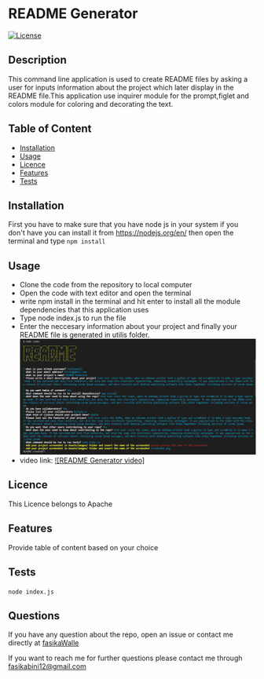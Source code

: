 # README Generator

[![License](https://img.shields.io/badge/License-Apache%202.0-yellow.svg)](https://opensource.org/licenses/Apache-2.0)

## Description

This command line application is used to create README files by asking a user for inputs information about the project which later display in the README file.This application use inquirer module for the prompt,figlet and colors module for coloring and decorating the text.

## Table of Content

- [Installation](#Installation)
- [Usage](#Usage)
- [Licence](#Licence)
- [Features](#Features)
- [Tests](#Tests)

## Installation

First you have to make sure that you have node js in your system if you don't have you can install it from https://nodejs.org/en/ then open the terminal and type `npm install`

## Usage

- Clone the code from the repository to local computer
- Open the code with text editor and open the terminal
- write npm install in the terminal and hit enter to install all the module dependencies that this application uses
- Type node index.js to run the file
- Enter the neccesary information about your project and finally your README file is generated in utilis folder.
  ![project image](./Develop/Assets/images/screenshot.png)
- video link: [![README Generator video]](https://drive.google.com/file/d/1Mwu2kuhrNbzNA6ylHVJ0uI3C60v6WR83/view)

## Licence

This Licence belongs to Apache

## Features

Provide table of content based on your choice

## Tests

`node index.js`

## Questions

If you have any question about the repo, open an issue or contact me directly at [fasikaWalle](https://github.com/fasikaWalle/)

If you want to reach me for further questions please contact me through fasikabini12@gmail.com
